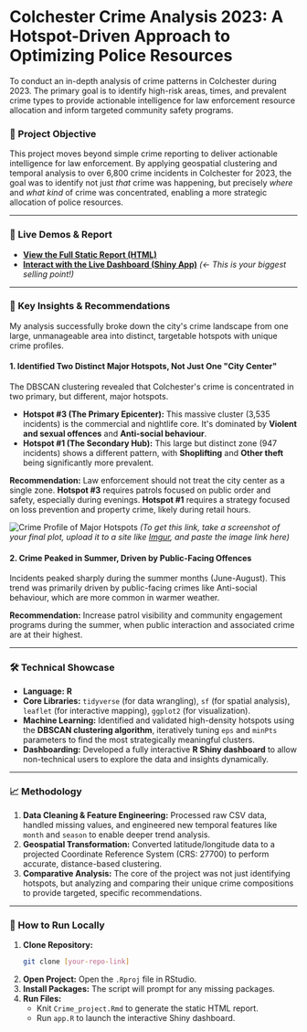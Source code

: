 # Colchester Crime Analysis 2023: A Hotspot-Driven Approach to Optimizing Police Resources
To conduct an in-depth analysis of crime patterns in Colchester during 2023. The primary goal is to identify high-risk areas, times, and prevalent crime types to provide actionable intelligence for law enforcement resource allocation and inform targeted community safety programs.

### 🎯 Project Objective
This project moves beyond simple crime reporting to deliver actionable intelligence for law enforcement. By applying geospatial clustering and temporal analysis to over 6,800 crime incidents in Colchester for 2023, the goal was to identify not just *that* crime was happening, but precisely *where* and *what kind* of crime was concentrated, enabling a more strategic allocation of police resources.

---

### 🚀 Live Demos & Report
* **[View the Full Static Report (HTML)](file:///Users/shahbaz/Documents/study%20material/Data%20visualisation/Crime_project.html)**
* **[Interact with the Live Dashboard (Shiny App)](https://your-shinyapps-io-link-here)** *(<- This is your biggest selling point!)*

---

### 🔑 Key Insights & Recommendations
My analysis successfully broke down the city's crime landscape from one large, unmanageable area into distinct, targetable hotspots with unique crime profiles.

#### 1.  **Identified Two Distinct Major Hotspots, Not Just One "City Center"**
The DBSCAN clustering revealed that Colchester's crime is concentrated in two primary, but different, major hotspots.

* **Hotspot #3 (The Primary Epicenter):** This massive cluster (3,535 incidents) is the commercial and nightlife core. It's dominated by **Violent and sexual offences** and **Anti-social behaviour**.
* **Hotspot #1 (The Secondary Hub):** This large but distinct zone (947 incidents) shows a different pattern, with **Shoplifting** and **Other theft** being significantly more prevalent.

**Recommendation:** Law enforcement should not treat the city center as a single zone. **Hotspot #3** requires patrols focused on public order and safety, especially during evenings. **Hotspot #1** requires a strategy focused on loss prevention and property crime, likely during retail hours.

![Crime Profile of Major Hotspots](https://i.imgur.com/your-image-link-here.png)
*(To get this link, take a screenshot of your final plot, upload it to a site like [Imgur](https://imgur.com/upload), and paste the image link here)*

#### 2. **Crime Peaked in Summer, Driven by Public-Facing Offences**
Incidents peaked sharply during the summer months (June-August). This trend was primarily driven by public-facing crimes like Anti-social behaviour, which are more common in warmer weather.

**Recommendation:** Increase patrol visibility and community engagement programs during the summer, when public interaction and associated crime are at their highest.

---

### 🛠️ Technical Showcase

* **Language:** **R**
* **Core Libraries:** `tidyverse` (for data wrangling), `sf` (for spatial analysis), `leaflet` (for interactive mapping), `ggplot2` (for visualization).
* **Machine Learning:** Identified and validated high-density hotspots using the **DBSCAN clustering algorithm**, iteratively tuning `eps` and `minPts` parameters to find the most strategically meaningful clusters.
* **Dashboarding:** Developed a fully interactive **R Shiny dashboard** to allow non-technical users to explore the data and insights dynamically.

---

### 📈 Methodology
1.  **Data Cleaning & Feature Engineering:** Processed raw CSV data, handled missing values, and engineered new temporal features like `month` and `season` to enable deeper trend analysis.
2.  **Geospatial Transformation:** Converted latitude/longitude data to a projected Coordinate Reference System (CRS: 27700) to perform accurate, distance-based clustering.
3.  **Comparative Analysis:** The core of the project was not just identifying hotspots, but analyzing and comparing their unique crime compositions to provide targeted, specific recommendations.

---

### 🚀 How to Run Locally

1.  **Clone Repository:**
    ```bash
    git clone [your-repo-link]
    ```
2.  **Open Project:** Open the `.Rproj` file in RStudio.
3.  **Install Packages:** The script will prompt for any missing packages.
4.  **Run Files:**
    * Knit `Crime_project.Rmd` to generate the static HTML report.
    * Run `app.R` to launch the interactive Shiny dashboard.
